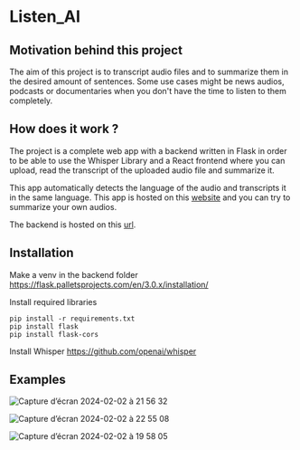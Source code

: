 # Listen_AI

## Motivation behind this project

The aim of this project is to transcript audio files and to summarize them in the desired amount of sentences. Some use cases might be news audios, podcasts or documentaries when you don't have the time to listen to them completely.

## How does it work ?

The project is a complete web app with a backend written in Flask in order to be able to use the Whisper Library and a React frontend where you can upload, read the transcript of the uploaded audio file and summarize it.

This app automatically detects the language of the audio and transcripts it in the same language.
This app is hosted on this [website](http://217.160.142.195:3000/) and you can try to summarize your own audios.

The backend is hosted on this [url](http://217.160.142.195:5000/).

## Installation 

Make a venv in the backend folder
https://flask.palletsprojects.com/en/3.0.x/installation/

Install required libraries

```
pip install -r requirements.txt
pip install flask
pip install flask-cors
```

Install Whisper
https://github.com/openai/whisper

## Examples

![Capture d’écran 2024-02-02 à 21 56 32](https://github.com/lucas-kacz/Listen_AI/assets/74963340/db483e1b-a347-4f23-bb9f-398544f59723)

![Capture d’écran 2024-02-02 à 22 55 08](https://github.com/lucas-kacz/Listen_AI/assets/74963340/a52c3394-90bc-4a71-9e5c-1b600007047c)

![Capture d’écran 2024-02-02 à 19 58 05](https://github.com/lucas-kacz/Listen_AI/assets/74963340/c7fb6e86-1c6b-407a-8768-df769816b07a)
